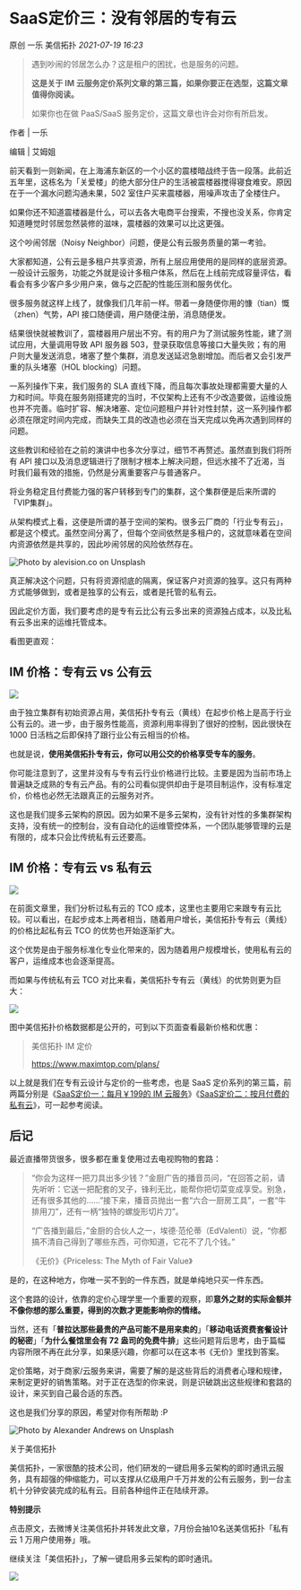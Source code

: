 # SaaS定价三：没有邻居的专有云

原创 一乐 美信拓扑 _2021-07-19 16:23_

> 遇到吵闹的邻居怎么办？这是租户的困扰，也是服务的问题。
>
> **这是关于 IM 云服务定价系列文章的第三篇，如果你要正在选型，这篇文章值得你阅读。**
>
> 如果你也在做 PaaS/SaaS 服务定价，这篇文章也许会对你有所启发。

作者 | 一乐

编辑 | 艾姆姐

前天看到一则新闻，在上海浦东新区的一个小区的震楼暗战终于告一段落。此前近五年里，这栋名为「关爱楼」的绝大部分住户的生活被震楼器搅得寝食难安。原因在于一个漏水问题沟通未果，502 室住户买来震楼器，用噪声攻击了全楼住户。

如果你还不知道震楼器是什么，可以去各大电商平台搜索，不搜也没关系，你肯定知道睡觉时邻居忽然装修的滋味，震楼器的效果可以比这更强。

这个吵闹邻居（Noisy Neighbor）问题，便是公有云服务质量的第一考验。

大家都知道，公有云是多租户共享资源，所有上层应用使用的是同样的底层资源。一般设计云服务，功能之外就是设计多租户体系，然后在上线前完成容量评估，看看会有多少客户多少用户来，做与之匹配的性能压测和服务优化。

很多服务就这样上线了，就像我们几年前一样。带着一身随便你用的慷（tian）慨（zhen）气势，API 接口随便调，用户随便注册，消息随便发。

结果很快就被教训了，震楼器用户层出不穷。有的用户为了测试服务性能，建了测试应用，大量调用导致 API 服务器 503，登录获取信息等接口大量失败；有的用户则大量发送消息，堵塞了整个集群，消息发送延迟急剧增加。而后者又会引发严重的队头堵塞（HOL blocking）问题。

一系列操作下来，我们服务的 SLA 直线下降，而且每次事故处理都需要大量的人力和时间。毕竟在服务刚搭建完的当时，不仅架构上还有不少改造要做，运维设施也并不完善。临时扩容、解决堵塞、定位问题租户并针对性封禁，这一系列操作都必须在限定时间内完成，而缺失工具的改造也必须在当天完成以免再次遇到同样的问题。

这些教训和经验在之前的演讲中也多次分享过，细节不再赘述。虽然直到我们将所有 API 接口以及消息逻辑进行了限制才根本上解决问题，但远水接不了近渴，当时我们最有效的措施，仍然是分离重要客户与普通客户。

将业务稳定且付费能力强的客户转移到专门的集群，这个集群便是后来所谓的「VIP集群」。

从架构模式上看，这便是所谓的基于空间的架构。很多云厂商的「行业专有云」，都是这个模式。虽然空间分离了，但每个空间依然是多租户的，这就意味着在空间内资源依然是共享的，因此吵闹邻居的风险依然存在。

![Photo by alevision.co on Unsplash](../../.gitbook/assets/articles/autogen-41b6aa066fabc2b23ca9539a6270866d5152dfa57043ebabf7e5b915dfdcab63.webp)

真正解决这个问题，只有将资源彻底的隔离，保证客户对资源的独享。这只有两种方式能够做到，或者是独享的公有云，或者是托管的私有云。

因此定价方面，我们要考虑的是专有云比公有云多出来的资源独占成本，以及比私有云多出来的运维托管成本。

看图更直观：

## IM 价格：专有云 vs 公有云

![](../../.gitbook/assets/articles/autogen-4aa1a276d84a4c60538021007b86ca744a40d7006d049b968ba15536102e02f8.webp)

由于独立集群有初始资源占用，美信拓扑专有云（黄线）在起步价格上是高于行业公有云的。进一步，由于服务性能高，资源利用率得到了很好的控制，因此很快在 1000 日活档之后即保持了跟行业公有云相当的价格。

也就是说，**使用美信拓扑专有云，你可以用公交的价格享受专车的服务**。

你可能注意到了，这里并没有与专有云行业价格进行比较。主要是因为当前市场上普遍缺乏成熟的专有云产品。有的公司看似提供却由于是项目制运作，没有标准定价，价格也必然无法跟真正的云服务对齐。

这也是我们提多云架构的原因。因为如果不是多云架构，没有针对性的多集群架构支持，没有统一的控制台，没有自动化的运维管控体系，一个团队能够管理的云是有限的，成本只会比传统私有云还要高。

## IM 价格：专有云 vs 私有云

![](../../.gitbook/assets/articles/autogen-4451f0c7ea118b8a383d5ad2dc82f7054c771e2de30c2dacc5b8f89419b8b65f.webp)

在前面文章里，我们分析过私有云的 TCO 成本，这里也主要用它来跟专有云比较。可以看出，在起步成本上两者相当，随着用户增长，美信拓扑专有云（黄线）的价格比起私有云 TCO 的优势也开始逐渐扩大。

这个优势是由于服务标准化专业化带来的，因为随着用户规模增长，使用私有云的客户，运维成本也会逐渐提高。

而如果与传统私有云 TCO 对比来看，美信拓扑专有云（黄线）的优势则更为巨大：

![](../../.gitbook/assets/articles/autogen-84b67ec5761d9a38064630a352605611999e4c2d0e274cfbd4903347a9a89313.webp)

图中美信拓扑价格数据都是公开的，可到以下页面查看最新价格和优惠：

> 美信拓扑 IM 定价
>
> https://www.maximtop.com/plans/

以上就是我们在专有云设计与定价的一些考虑，也是 SaaS 定价系列的第三篇，前两篇分别是《[SaaS定价一：每月￥199的 IM 云服务](saas-pricing-one-im-cloud-service-of-199-per-month.md)》《[SaaS定价二：按月付费的私有云](saas-pricing-two-monthly-private-cloud.md)》，可一起参考阅读。

## 后记

最近直播带货很多，很多都在重复使用过去电视购物的套路：

> “你会为这样一把刀具出多少钱？”金厨广告的播音员问，“在回答之前，请先听听：它送一把配套的叉子，锋利无比，能帮你把切菜变成享受。别急，还有很多其他的……”接下来，播音员抛出一套“六合一厨房工具”，一套“牛排用刀”，还有一柄“独特的螺旋形切片刀”。&#x20;
>
> “广告播到最后，”金厨的合伙人之一，埃德·范伦蒂（EdValenti）说，“你都搞不清自己得到了哪些东西，可你知道，它花不了几个钱。”&#x20;
>
> 《无价》《Priceless: The Myth of Fair Value》

是的，在这种地方，你唯一买不到的一件东西，就是单纯地只买一件东西。

这个套路的设计，依靠的定价心理学里一个重要的观察，即**意外之财的实际金额并不像你想的那么重要，得到的次数才更能影响你的情绪。**

当然，还有「**普拉达那些最贵的产品可能不是用来卖的**」「**移动电话资费套餐设计的秘密**」「**为什么餐馆里会有 72 盎司的免费牛排**」这些问题背后思考，由于篇幅内容所限不再在此分享，如果感兴趣，你都可以在这本书《无价》里找到答案。

定价策略，对于商家/云服务来讲，需要了解的是这些背后的消费者心理和规律，来制定更好的销售策略。对于正在选型的你来说，则是识破跳出这些规律和套路的设计，来买到自己最合适的东西。

这也是我们分享的原因，希望对你有所帮助 :P

![Photo by Alexander Andrews on Unsplash](../../.gitbook/assets/articles/autogen-ceca10f5cc250c96cbc3246fb95012a96d2d240969c75437ce5c21ac1c2b3c7d.webp)

关于美信拓扑

美信拓扑，一家很酷的技术公司，他们研发的一键启用多云架构的即时通讯云服务，具有超强的伸缩能力，可以支撑从亿级用户千万并发的公有云服务，到一台主机十分钟安装完成的私有云。目前各种组件正在陆续开源。

**特别提示**

点击原文，去微博关注美信拓扑并转发此文章，7月份会抽10名送美信拓扑「私有云 1 万用户使用券」哦。

继续关注「美信拓扑」，了解一键启用多云架构的即时通讯。

![](../../.gitbook/assets/articles/autogen-9c1da9e4a9e37fe718184c6ceeb84a3401afabccc3269ff9a5bd7ef8b087462e.webp)
